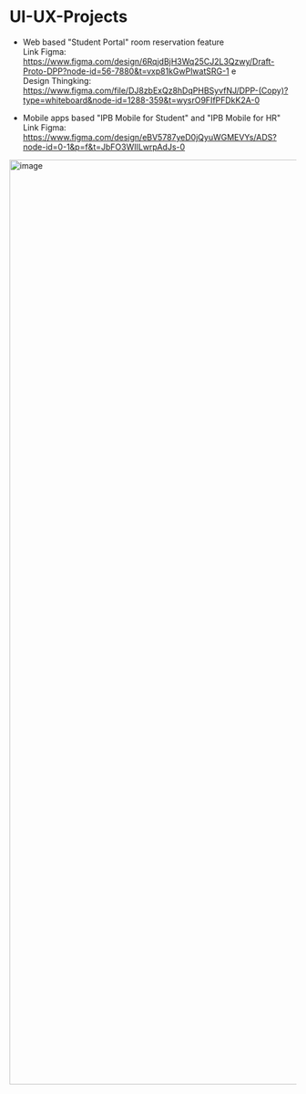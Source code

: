 # UI-UX-Projects
- Web based "Student Portal" room reservation feature <br>
Link Figma: https://www.figma.com/design/6RqjdBjH3Wq25CJ2L3Qzwy/Draft-Proto-DPP?node-id=56-7880&t=vxp81kGwPlwatSRG-1 e <br>
Design Thingking: https://www.figma.com/file/DJ8zbExQz8hDqPHBSyvfNJ/DPP-(Copy)?type=whiteboard&node-id=1288-359&t=wysrO9FIfPFDkK2A-0

- Mobile apps based "IPB Mobile for Student" and "IPB Mobile for HR"
Link Figma: https://www.figma.com/design/eBV5787yeD0jQyuWGMEVYs/ADS?node-id=0-1&p=f&t=JbFO3WIILwrpAdJs-0
<img width="2879" height="1623" alt="image" src="https://github.com/user-attachments/assets/f1b999c1-4fa1-4147-a51a-7e20b6de3336" />
